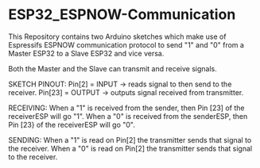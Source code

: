 # ESP32_ESPNOW-Communication
This Repository contains two Arduino sketches which make use of Espressifs ESPNOW communication protocol to send "1" and "0" from a Master ESP32 to a Slave ESP32 and vice versa.

Both the Master and the Slave can transmit and receive signals.

SKETCH PINOUT:
Pin[2] = INPUT -> reads signal to then send to the receiver.
Pin[23] = OUTPUT -> outputs signal received from transmitter.

RECEIVING:
When a "1" is received from the sender, then Pin [23] of the receiverESP will go "1".
When a "0" is received from the senderESP, then Pin [23} of the receiverESP will go "0".

SENDING:
When a "1" is read on Pin[2] the transmitter sends that signal to the receiver.
When a "0" is read on Pin[2] the transmitter sends that signal to the receiver.
